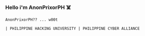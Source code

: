 ### Hello i'm AnonPrixorPH ☠️

```
AnonPrixorPH?? ... w00t

| PHILIPPINE HACKING UNIVERSITY | PHILIPPINE CYBER ALLIANCE
```
